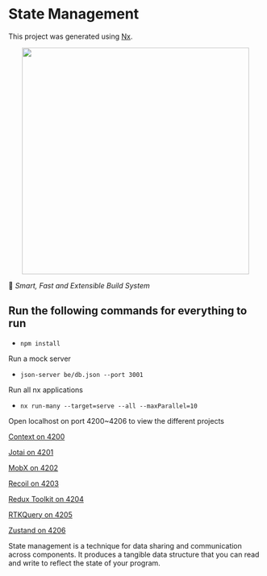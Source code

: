 # State Management

This project was generated using [Nx](https://nx.dev).

<p style="text-align: center;"><img src="https://raw.githubusercontent.com/nrwl/nx/master/images/nx-logo.png" width="450"></p>

🔎 *Smart, Fast and Extensible Build System*

## Run the following commands for everything to run

- `npm install`

Run a mock server
- `json-server be/db.json --port 3001`

Run all nx applications
- `nx run-many --target=serve --all --maxParallel=10`

Open localhost on port 4200~4206 to view the different projects

[Context on 4200](http://localhost:4200/)

[Jotai on 4201](http://localhost:4201/)

[MobX on 4202](http://localhost:4202/)

[Recoil on 4203](http://localhost:4203/)

[Redux Toolkit on 4204](http://localhost:4204/)

[RTKQuery on 4205](http://localhost:4205/)

[Zustand on 4206](http://localhost:4206/)


State management is a technique for data sharing and communication across components. It produces a tangible data structure that you can read and write to reflect the state of your program.

